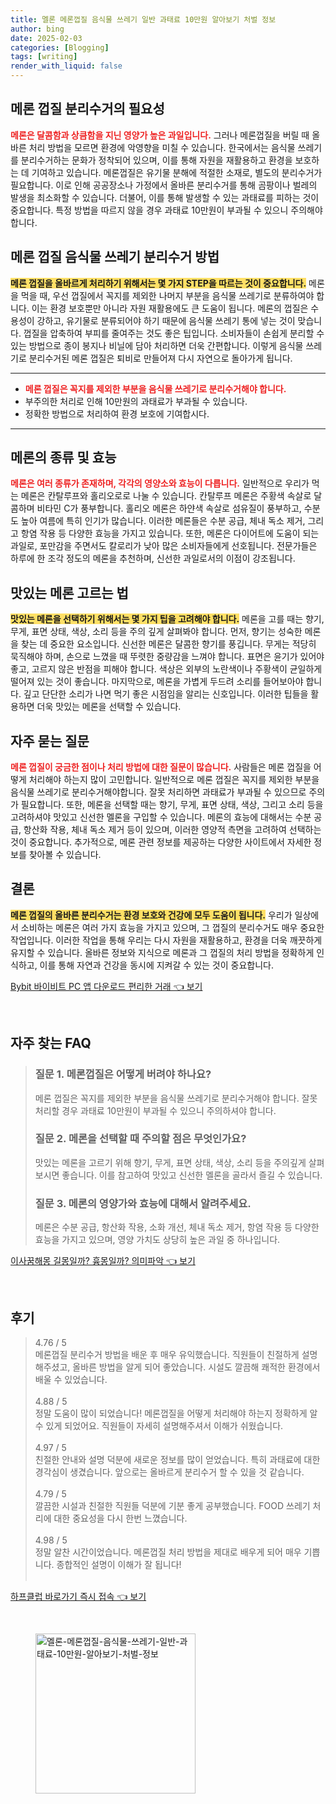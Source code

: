 ```yaml
---
title: 멜론 메론껍질 음식물 쓰레기 일반 과태료 10만원 알아보기 처벌 정보
author: bing
date: 2025-02-03
categories: [Blogging]
tags: [writing]
render_with_liquid: false
---
```



<h2 id='메론껍질_분리수거_필요성'>메론 껍질 분리수거의 필요성</h2>

<p><b><span style="color: #ee2323;">메론은 달콤함과 상큼함을 지닌 영양가 높은 과일입니다.</span></b> 그러나 메론껍질을 버릴 때 올바른 처리 방법을 모르면 환경에 악영향을 미칠 수 있습니다. 한국에서는 음식물 쓰레기를 분리수거하는 문화가 정착되어 있으며, 이를 통해 자원을 재활용하고 환경을 보호하는 데 기여하고 있습니다. 메론껍질은 유기물 분해에 적절한 소재로, 별도의 분리수거가 필요합니다. 이로 인해 공공장소나 가정에서 올바른 분리수거를 통해 곰팡이나 벌레의 발생을 최소화할 수 있습니다. 더불어, 이를 통해 발생할 수 있는 과태료를 피하는 것이 중요합니다. 특정 방법을 따르지 않을 경우 과태료 10만원이 부과될 수 있으니 주의해야 합니다.</p>

<h2 id='메론껍질_음식물쓰레기_분리수거'>메론 껍질 음식물 쓰레기 분리수거 방법</h2>

<p><b><span style="background-color: #ffe066;">메론 껍질을 올바르게 처리하기 위해서는 몇 가지 STEP을 따르는 것이 중요합니다.</span></b> 메론을 먹을 때, 우선 껍질에서 꼭지를 제외한 나머지 부분을 음식물 쓰레기로 분류하여야 합니다. 이는 환경 보호뿐만 아니라 자원 재활용에도 큰 도움이 됩니다. 메론의 껍질은 수용성이 강하고, 유기물로 분류되어야 하기 때문에 음식물 쓰레기 통에 넣는 것이 맞습니다. 껍질을 압축하여 부피를 줄여주는 것도 좋은 팁입니다. 소비자들이 손쉽게 분리할 수 있는 방법으로 종이 봉지나 비닐에 담아 처리하면 더욱 간편합니다. 이렇게 음식물 쓰레기로 분리수거된 메론 껍질은 퇴비로 만들어져 다시 자연으로 돌아가게 됩니다.</p>

<hr />

<ul>
    <li><b><span style="color: #ee2323;">메론 껍질은 꼭지를 제외한 부분을 음식물 쓰레기로 분리수거해야 합니다.</span></b></li>
    <li>부주의한 처리로 인해 10만원의 과태료가 부과될 수 있습니다.</li>
    <li>정확한 방법으로 처리하여 환경 보호에 기여합시다.</li>
</ul>

<hr />

<h2 id='메론종류_및_효능'>메론의 종류 및 효능</h2>

<p><b><span style="color: #ee2323;">메론은 여러 종류가 존재하며, 각각의 영양소와 효능이 다릅니다.</span></b> 일반적으로 우리가 먹는 메론은 칸탈루프와 홀리오로로 나눌 수 있습니다. 칸탈루프 메론은 주황색 속살로 달콤하며 비타민 C가 풍부합니다. 홀리오 메론은 하얀색 속살로 섬유질이 풍부하고, 수분도 높아 여름에 특히 인기가 많습니다. 이러한 메론들은 수분 공급, 체내 독소 제거, 그리고 항염 작용 등 다양한 효능을 가지고 있습니다. 또한, 메론은 다이어트에 도움이 되는 과일로, 포만감을 주면서도 칼로리가 낮아 많은 소비자들에게 선호됩니다. 전문가들은 하루에 한 조각 정도의 메론을 추천하며, 신선한 과일로서의 이점이 강조됩니다.</p>

<h2 id='메론고르는법'>맛있는 메론 고르는 법</h2>

<p><b><span style="background-color: #ffe066;">맛있는 메론을 선택하기 위해서는 몇 가지 팁을 고려해야 합니다.</span></b> 메론을 고를 때는 향기, 무게, 표면 상태, 색상, 소리 등을 주의 깊게 살펴봐야 합니다. 먼저, 향기는 성숙한 메론을 찾는 데 중요한 요소입니다. 신선한 메론은 달콤한 향기를 풍깁니다. 무게는 적당히 묵직해야 하며, 손으로 느꼈을 때 뚜렷한 중량감을 느껴야 합니다. 표면은 윤기가 있어야 좋고, 고르지 않은 반점을 피해야 합니다. 색상은 외부의 노란색이나 주황색이 균일하게 떨어져 있는 것이 좋습니다. 마지막으로, 메론을 가볍게 두드려 소리를 들어보아야 합니다. 깊고 단단한 소리가 나면 먹기 좋은 시점임을 알리는 신호입니다. 이러한 팁들을 활용하면 더욱 맛있는 메론을 선택할 수 있습니다.</p>

<h2 id='자주묻는질문'>자주 묻는 질문</h2>

<p><b><span style="color: #ee2323;">메론 껍질이 궁금한 점이나 처리 방법에 대한 질문이 많습니다.</span></b> 사람들은 메론 껍질을 어떻게 처리해야 하는지 많이 고민합니다. 일반적으로 메론 껍질은 꼭지를 제외한 부분을 음식물 쓰레기로 분리수거해야합니다. 잘못 처리하면 과태료가 부과될 수 있으므로 주의가 필요합니다. 또한, 메론을 선택할 때는 향기, 무게, 표면 상태, 색상, 그리고 소리 등을 고려하셔야 맛있고 신선한 멜론을 구입할 수 있습니다. 메론의 효능에 대해서는 수분 공급, 항산화 작용, 체내 독소 제거 등이 있으며, 이러한 영양적 측면을 고려하여 선택하는 것이 중요합니다. 추가적으로, 메론 관련 정보를 제공하는 다양한 사이트에서 자세한 정보를 찾아볼 수 있습니다.</p>

<h2 id='결론'>결론</h2>

<p><b><span style="background-color: #ffe066;">메론 껍질의 올바른 분리수거는 환경 보호와 건강에 모두 도움이 됩니다.</span></b> 우리가 일상에서 소비하는 메론은 여러 가지 효능을 가지고 있으며, 그 껍질의 분리수거도 매우 중요한 작업입니다. 이러한 작업을 통해 우리는 다시 자원을 재활용하고, 환경을 더욱 깨끗하게 유지할 수 있습니다. 올바른 정보와 지식으로 메론과 그 껍질의 처리 방법을 정확하게 인식하고, 이를 통해 자연과 건강을 동시에 지켜갈 수 있는 것이 중요합니다.</p>


<p><a class="click-button" title="Bybit 바이비트 PC 앱 다운로드 편리한 거래" href="https://afficreate.github.io/posts/Bybit-%EB%B0%94%EC%9D%B4%EB%B9%84%ED%8A%B8-PC-%EC%95%B1-%EB%8B%A4%EC%9A%B4%EB%A1%9C%EB%93%9C-%ED%8E%B8%EB%A6%AC%ED%95%9C-%EA%B1%B0%EB%9E%98/" rel="dofollow">Bybit 바이비트 PC 앱 다운로드 편리한 거래 👈 보기</a></p><br>
<h2 id='자주_찾는_FAQ'>자주 찾는 FAQ</h2>
<div itemscope="" itemtype="https://schema.org/FAQPage"> 
<blockquote> 
<div itemscope="" itemprop="mainEntity" itemtype="https://schema.org/Question"> 
<h3 itemprop="name">질문 1. 메론껍질은 어떻게 버려야 하나요?</h3> 
<div itemscope="" itemprop="acceptedAnswer" itemtype="https://schema.org/Answer"> 
<span itemprop="text"> 
<p>메론 껍질은 꼭지를 제외한 부분을 음식물 쓰레기로 분리수거해야 합니다. 잘못 처리할 경우 과태료 10만원이 부과될 수 있으니 주의하셔야 합니다.</p> 
</span> 
</div> 
</div> 

<div itemscope="" itemprop="mainEntity" itemtype="https://schema.org/Question"> 
<h3 itemprop="name">질문 2. 메론을 선택할 때 주의할 점은 무엇인가요?</h3> 
<div itemscope="" itemprop="acceptedAnswer" itemtype="https://schema.org/Answer"> 
<span itemprop="text"> 
<p>맛있는 메론을 고르기 위해 향기, 무게, 표면 상태, 색상, 소리 등을 주의깊게 살펴보시면 좋습니다. 이를 참고하여 맛있고 신선한 멜론을 골라서 즐길 수 있습니다.</p> 
</span> 
</div> 
</div> 

<div itemscope="" itemprop="mainEntity" itemtype="https://schema.org/Question"> 
<h3 itemprop="name">질문 3. 메론의 영양가와 효능에 대해서 알려주세요.</h3> 
<div itemscope="" itemprop="acceptedAnswer" itemtype="https://schema.org/Answer"> 
<span itemprop="text"> 
<p>메론은 수분 공급, 항산화 작용, 소화 개선, 체내 독소 제거, 항염 작용 등 다양한 효능을 가지고 있으며, 영양 가치도 상당히 높은 과일 중 하나입니다.</p> 
</span> 
</div> 
</div> 
</blockquote> 
</div>
<p><a class="click-button" title="이사꿈해몽 길몽일까? 흉몽일까? 의미파악" href="https://afficreate.github.io/posts/%EC%9D%B4%EC%82%AC%EA%BF%88%ED%95%B4%EB%AA%BD-%EA%B8%B8%EB%AA%BD%EC%9D%BC%EA%B9%8C-%ED%9D%89%EB%AA%BD%EC%9D%BC%EA%B9%8C-%EC%9D%98%EB%AF%B8%ED%8C%8C%EC%95%85/" rel="dofollow">이사꿈해몽 길몽일까? 흉몽일까? 의미파악 👈 보기</a></p><br>
<h2 id='후기'>후기</h2>
<div itemscope itemtype="https://schema.org/Product">
  <blockquote>
  <div itemprop="review" itemscope itemtype="https://schema.org/Review">
      <div itemprop="reviewRating" itemscope itemtype="https://schema.org/Rating"> <span itemprop="ratingValue">4.76</span> / <span itemprop="bestRating">5</span> </div>
      <span itemprop="reviewBody">메론껍질 분리수거 방법을 배운 후 매우 유익했습니다. 직원들이 친절하게 설명해주셨고, 올바른 방법을 알게 되어 좋았습니다. 시설도 깔끔해 쾌적한 환경에서 배울 수 있었습니다.</span>
  </div>
  <br>
  <div itemprop="review" itemscope itemtype="https://schema.org/Review">
      <div itemprop="reviewRating" itemscope itemtype="https://schema.org/Rating"> <span itemprop="ratingValue">4.88</span> / <span itemprop="bestRating">5</span> </div>
      <span itemprop="reviewBody">정말 도움이 많이 되었습니다! 메론껍질을 어떻게 처리해야 하는지 정확하게 알 수 있게 되었어요. 직원들이 자세히 설명해주셔서 이해가 쉬웠습니다.</span>
  </div>
  <br>
  <div itemprop="review" itemscope itemtype="https://schema.org/Review">
      <div itemprop="reviewRating" itemscope itemtype="https://schema.org/Rating"> <span itemprop="ratingValue">4.97</span> / <span itemprop="bestRating">5</span> </div>
      <span itemprop="reviewBody">친절한 안내와 설명 덕분에 새로운 정보를 많이 얻었습니다. 특히 과태료에 대한 경각심이 생겼습니다. 앞으로는 올바르게 분리수거 할 수 있을 것 같습니다.</span>
  </div>
  <br>
  <div itemprop="review" itemscope itemtype="https://schema.org/Review">
      <div itemprop="reviewRating" itemscope itemtype="https://schema.org/Rating"> <span itemprop="ratingValue">4.79</span> / <span itemprop="bestRating">5</span> </div>
      <span itemprop="reviewBody">깔끔한 시설과 친절한 직원들 덕분에 기분 좋게 공부했습니다. FOOD 쓰레기 처리에 대한 중요성을 다시 한번 느꼈습니다.</span>
  </div>
  <br>
  <div itemprop="review" itemscope itemtype="https://schema.org/Review">
      <div itemprop="reviewRating" itemscope itemtype="https://schema.org/Rating"> <span itemprop="ratingValue">4.98</span> / <span itemprop="bestRating">5</span> </div>
      <span itemprop="reviewBody">정말 알찬 시간이었습니다. 메론껍질 처리 방법을 제대로 배우게 되어 매우 기쁩니다. 종합적인 설명이 이해가 잘 됩니다!</span>
  </div>
  <br>
  </blockquote>
</div>
<p><a class="click-button" title="하프클럽 바로가기 즉시 접속" href="https://afficreate.github.io/posts/%ED%95%98%ED%94%84%ED%81%B4%EB%9F%BD-%EB%B0%94%EB%A1%9C%EA%B0%80%EA%B8%B0-%EC%A6%89%EC%8B%9C-%EC%A0%91%EC%86%8D/" rel="dofollow">하프클럽 바로가기 즉시 접속 👈 보기</a></p><br>
<figure class="image"><img src="https://afficreate.github.io/assets/img/thumbnail/멜론-메론껍질-음식물-쓰레기-일반-과태료-10만원-알아보기-처벌-정보.webp" alt="멜론-메론껍질-음식물-쓰레기-일반-과태료-10만원-알아보기-처벌-정보" width="256" height="256"></figure>